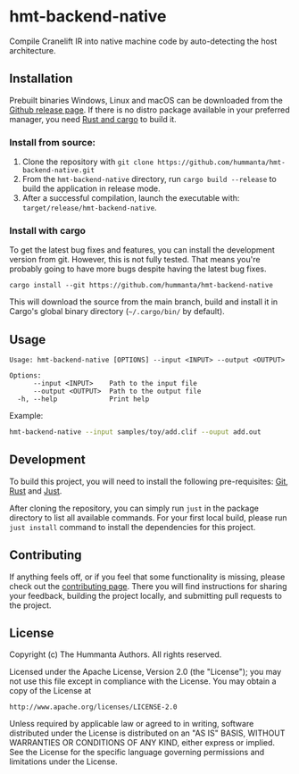 # hmt-backend-native

Compile Cranelift IR into native machine code by auto-detecting the host architecture.

## Installation

Prebuilt binaries Windows, Linux and macOS can be downloaded from the
[Github release page](https://github.com/hummanta/hmt-backend-native/releases/latest).
If there is no distro package available in your preferred manager,
you need [Rust and cargo](https://www.rust-lang.org/tools/install) to build it.

### Install from source:

1. Clone the repository with `git clone
   https://github.com/hummanta/hmt-backend-native.git`
2. From the `hmt-backend-native` directory, run `cargo build --release` to
   build the application in release mode.
3. After a successful compilation, launch the executable with:
   `target/release/hmt-backend-native`.

### Install with cargo

To get the latest bug fixes and features, you can install the development
version from git. However, this is not fully tested. That means you're probably
going to have more bugs despite having the latest bug fixes.

```
cargo install --git https://github.com/hummanta/hmt-backend-native
```

This will download the source from the main branch, build and install it in
Cargo's global binary directory (`~/.cargo/bin/` by default).

## Usage

```text
Usage: hmt-backend-native [OPTIONS] --input <INPUT> --output <OUTPUT>

Options:
      --input <INPUT>    Path to the input file
      --output <OUTPUT>  Path to the output file
  -h, --help             Print help
```

Example:

```bash
hmt-backend-native --input samples/toy/add.clif --ouput add.out
```

## Development

To build this project, you will need to install the following pre-requisites:
[Git](https://git-scm.com/downloads),
[Rust](https://www.rust-lang.org/tools/install) and
[Just](https://github.com/casey/just).

After cloning the repository, you can simply run `just` in the package directory
to list all available commands. For your first local build, please run `just
install` command to install the dependencies for this project.

## Contributing

If anything feels off, or if you feel that some functionality is missing, please
check out the [contributing page](CONTRIBUTING.md). There you will find
instructions for sharing your feedback, building the project locally, and
submitting pull requests to the project.

## License

Copyright (c) The Hummanta Authors. All rights reserved.

Licensed under the Apache License, Version 2.0 (the "License");
you may not use this file except in compliance with the License.
You may obtain a copy of the License at

    http://www.apache.org/licenses/LICENSE-2.0

Unless required by applicable law or agreed to in writing, software
distributed under the License is distributed on an "AS IS" BASIS,
WITHOUT WARRANTIES OR CONDITIONS OF ANY KIND, either express or implied.
See the License for the specific language governing permissions and
limitations under the License.
